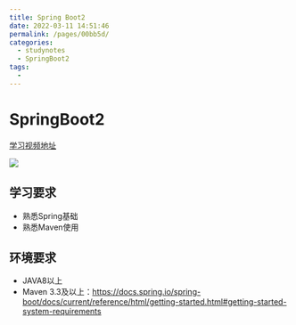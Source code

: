 ```yaml
---
title: Spring Boot2
date: 2022-03-11 14:51:46
permalink: /pages/00bb5d/
categories:
  - studynotes
  - SpringBoot2
tags:
  - 
---
```

# SpringBoot2

[学习视频地址](https://www.bilibili.com/video/BV19K4y1L7MT?from=search&seid=10378994471653424568&spm_id_from=333.337.0.0)



<img src="https://img.shields.io/badge/b%E7%AB%99-%E9%9B%B7%E7%A5%9E-green">

## 学习要求<badge text="(SpringBoot)v2.3.4" />

+ 熟悉Spring基础
+ 熟悉Maven使用

## 环境要求

+ JAVA8以上
+ Maven 3.3及以上：https://docs.spring.io/spring-boot/docs/current/reference/html/getting-started.html#getting-started-system-requirements

<Vssue title="Vssue Demo1"/>

